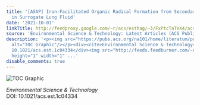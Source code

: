 ```yaml
---
title: '[ASAP] Iron-Facilitated Organic Radical Formation from Secondary Organic Aerosols
  in Surrogate Lung Fluid'
date: '2021-10-01'
linkTitle: http://feedproxy.google.com/~r/acs/esthag/~3/FxPtcTaTeX4/acs.est.1c04334
source: 'Environmental Science & Technology: Latest Articles (ACS Publications)'
description: '<p><img src="https://pubs.acs.org/na101/home/literatum/publisher/achs/journals/content/esthag/0/esthag.ahead-of-print/acs.est.1c04334/20211001/images/medium/es1c04334_0006.gif"
  alt="TOC Graphic"/></p><div><cite>Environmental Science & Technology</cite></div><div>DOI:
  10.1021/acs.est.1c04334</div><img src="http://feeds.feedburner.com/~r/acs/esthag/~4/FxPtcTaTeX4"
  height="1" width="1" ...'
disable_comments: true
---
```

<p><img src="https://pubs.acs.org/na101/home/literatum/publisher/achs/journals/content/esthag/0/esthag.ahead-of-print/acs.est.1c04334/20211001/images/medium/es1c04334_0006.gif" alt="TOC Graphic"/></p><div><cite>Environmental Science & Technology</cite></div><div>DOI: 10.1021/acs.est.1c04334</div><img src="http://feeds.feedburner.com/~r/acs/esthag/~4/FxPtcTaTeX4" height="1" width="1" ...